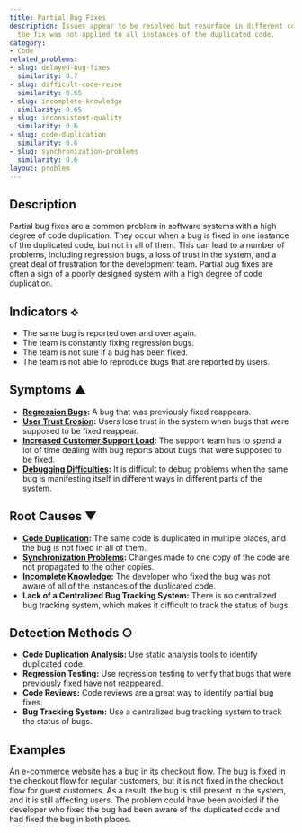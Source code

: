 ```yaml
---
title: Partial Bug Fixes
description: Issues appear to be resolved but resurface in different contexts because
  the fix was not applied to all instances of the duplicated code.
category:
- Code
related_problems:
- slug: delayed-bug-fixes
  similarity: 0.7
- slug: difficult-code-reuse
  similarity: 0.65
- slug: incomplete-knowledge
  similarity: 0.65
- slug: inconsistent-quality
  similarity: 0.6
- slug: code-duplication
  similarity: 0.6
- slug: synchronization-problems
  similarity: 0.6
layout: problem
---
```


## Description
Partial bug fixes are a common problem in software systems with a high degree of code duplication. They occur when a bug is fixed in one instance of the duplicated code, but not in all of them. This can lead to a number of problems, including regression bugs, a loss of trust in the system, and a great deal of frustration for the development team. Partial bug fixes are often a sign of a poorly designed system with a high degree of code duplication.

## Indicators ⟡
- The same bug is reported over and over again.
- The team is constantly fixing regression bugs.
- The team is not sure if a bug has been fixed.
- The team is not able to reproduce bugs that are reported by users.

## Symptoms ▲
- **[Regression Bugs](regression-bugs.md):** A bug that was previously fixed reappears.
- **[User Trust Erosion](user-trust-erosion.md):** Users lose trust in the system when bugs that were supposed to be fixed reappear.
- **[Increased Customer Support Load](increased-customer-support-load.md):** The support team has to spend a lot of time dealing with bug reports about bugs that were supposed to be fixed.
- **[Debugging Difficulties](debugging-difficulties.md):** It is difficult to debug problems when the same bug is manifesting itself in different ways in different parts of the system.

## Root Causes ▼
- **[Code Duplication](code-duplication.md):** The same code is duplicated in multiple places, and the bug is not fixed in all of them.
- **[Synchronization Problems](synchronization-problems.md):** Changes made to one copy of the code are not propagated to the other copies.
- **[Incomplete Knowledge](incomplete-knowledge.md):** The developer who fixed the bug was not aware of all of the instances of the duplicated code.
- **Lack of a Centralized Bug Tracking System:** There is no centralized bug tracking system, which makes it difficult to track the status of bugs.

## Detection Methods ○
- **Code Duplication Analysis:** Use static analysis tools to identify duplicated code.
- **Regression Testing:** Use regression testing to verify that bugs that were previously fixed have not reappeared.
- **Code Reviews:** Code reviews are a great way to identify partial bug fixes.
- **Bug Tracking System:** Use a centralized bug tracking system to track the status of bugs.

## Examples
An e-commerce website has a bug in its checkout flow. The bug is fixed in the checkout flow for regular customers, but it is not fixed in the checkout flow for guest customers. As a result, the bug is still present in the system, and it is still affecting users. The problem could have been avoided if the developer who fixed the bug had been aware of the duplicated code and had fixed the bug in both places.
